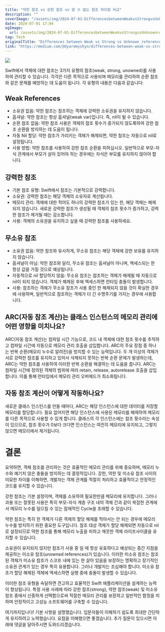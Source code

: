 ```yaml
---
title: "약한 참조 vs 강한 참조 vs 알 수 없는 참조 차이점 비교"
description: ""
coverImage: "/assets/img/2024-07-01-DifferencesbetweenWeakvsStrongvsUnknownreferences_0.png"
date: 2024-07-01 17:04
ogImage: 
  url: /assets/img/2024-07-01-DifferencesbetweenWeakvsStrongvsUnknownreferences_0.png
tag: Tech
originalTitle: "Differences between Weak vs Strong vs Unknown references"
link: "https://medium.com/@dyaremyshyn/differences-between-weak-vs-strong-vs-unknown-references-ee5dd822a2ed"
---
```



<img src="/assets/img/2024-07-01-DifferencesbetweenWeakvsStrongvsUnknownreferences_0.png" />

Swift에서 객체에 대한 참조는 3가지 유형의 참조(weak, strong, unowned)를 사용하여 관리할 수 있습니다. 각각은 다른 목적으로 사용되며 메모리를 관리하여 순환 참조와 같은 문제를 예방하는 데 도움이 됩니다. 각 유형의 내용은 다음과 같습니다:

## Weak References

- 소유권 없음: 약한 참조는 참조하는 객체에 강력한 소유권을 유지하지 않습니다.
- 옵셔널: 약한 참조는 항상 옵셔널(weak var)입니다. 즉, nil이 될 수 있습니다.
- 순환 참조 없음: 약한 참조 사용은 객체의 참조 횟수가 증가되지 않도록하여 강한 참조 순환을 방지하는 데 도움이 됩니다.
- 자동 Nil 할당: 약한 참조가 가리키는 객체가 해제되면, 약한 참조는 자동으로 nil로 설정됩니다.
- 사용 방법: 약한 참조를 사용하여 강한 참조 순환을 피하십시오. 일반적으로 부모-자식 관계에서 부모가 살아 있어야 하는 경우에는 자식은 부모를 유지하지 않아야 합니다.

<div class="content-ad"></div>

## 강력한 참조

- 기본 참조 유형: Swift에서 참조는 기본적으로 강력합니다.
- 소유권: 강력한 참조는 해당 객체의 소유자로 계산됩니다.
- 메모리 관리: 객체에 대한 적어도 하나의 강력한 참조가 있는 한, 해당 객체는 해제되지 않습니다. 새로운 강력한 참조가 생성될 때 객체의 참조 횟수가 증가하고, 강력한 참조가 제거될 때는 감소합니다.
- 사용: 객체의 소유권을 유지하고 싶을 때 강력한 참조를 사용하세요.

## 무소유 참조

- 소유권 없음: 약한 참조와 유사하게, 무소유 참조는 해당 객체에 강한 보유를 유지하지 않습니다.
- 옵셔널이 아님: 약한 참조와 달리, 무소유 참조는 옵셔널이 아니며, 액세스되는 한 항상 값을 가질 것으로 예상됩니다.
- 자동적으로 nil 할당하지 않음: 무소유 참조는 참조하는 객체가 해제될 때 자동으로 nil이 되지 않습니다. 객체가 해제된 후에 액세스하면 런타임 충돌이 발생합니다.
- 사용: 참조하는 객체가 무소유 참조가 사용 중인 한 해제되지 않을 것이 확실한 경우에 사용하며, 일반적으로 참조하는 객체가 더 긴 수명주기를 가지는 경우에 사용합니다.

<div class="content-ad"></div>

## ARC(자동 참조 계산)는 클래스 인스턴스의 메모리 관리에 어떤 영향을 미치나요?

ARC(자동 참조 계산)는 컴파일 시간 기능으로, 코드 내 객체에 대한 참조 횟수를 추적하고 컴파일 시간에 자동으로 메모리 관리 호출을 삽입합니다.
ARC의 주요 장점 중 하나는 반복 순환(메모리 누수로 알려진)을 방지할 수 있는 능력입니다. 두 개 이상의 객체가 서로 강력한 참조를 유지하고 있어서 삭제되지 못하는 반복 순환 문제가 발생하는데, ARC는 약한 참조를 사용하여 이러한 반복 순환을 해결하는 데 도움을 줍니다.
ARC는 컴파일 시간에 정의된 객체의 범위에 따라 retain, release, autorelease 호출을 삽입합니다. 이를 통해 런타임에서 메모리 관리 오버헤드가 최소화됩니다.

## 자동 참조 계산이 어떻게 작동하나요?

새로운 클래스 인스턴스를 만들 때마다, ARC는 해당 인스턴스에 대한 데이터를 저장할 메모리를 할당합니다. 필요 없어지면 해당 인스턴스에 사용된 메모리를 해제하여 메모리를 다른 목적으로 사용할 수 있게 합니다. 클래스의 각 인스턴스에는 참조 횟수라는 속성이 있으므로, 참조 횟수가 0보다 크다면 인스턴스는 여전히 메모리에 유지되고, 그렇지 않으면 메모리에서 제거됩니다.

<div class="content-ad"></div>

# 결론

요약하면, 객체 참조를 관리하는 것은 효율적인 메모리 관리를 위해 중요하며, 메모리 누수와 예기치 않은 충돌을 방지하는 데 결정적입니다. 강한, 약한 및 미소유 참조 사이의 미묘한 차이를 이해하면, 개발자는 객체 관계를 적절히 처리하고 효율적이고 안정적인 코드를 유지할 수 있습니다.

강한 참조는 기본 설정이며, 객체를 소유하여 필요한만큼 메모리에 유지합니다. 그러나 과용 또는 잘못된 사용은 특히 부모-자식 계층 구조 내의 객체 간과 같이 복잡한 관계에서 메모리 누수를 일으킬 수 있는 잠재적인 Cycle을 초래할 수 있습니다.

약한 참조는 특히 한 객체가 다른 객체의 할당 해제를 막아서는 안 되는 경우에 메모리 누수를 방지하기 위한 중요한 도구입니다. 참조 대상 객체가 할당 해제되면 자동으로 nil로 설정되므로 약한 참조를 통해 메모리 누출을 피하고 깨끗한 객체 라이프사이클을 유지할 수 있습니다.

<div class="content-ad"></div>

소유권이 유지되지 않지만 참조가 사용 중 일 때 항상 유효하다고 예상되는 중간 지점을 제공하는 미소유 참조(unowned references)가 있습니다. 이러한 미소유 참조는 참조된 객체가 미소유 참조가 스코프 내에 있는 한 살아 있음을 보장하는 명확하고 장기적인 소유권 관계가 있는 경우 특히 유용합니다. 그러나 개발자는 조심해야 합니다. 미소유 참조가 할당 해제된 객체에 액세스하면 실행 중에 충돌이 발생할 수 있습니다.

이러한 참조 유형을 숙달하면 견고하고 효율적인 Swift 애플리케이션을 설계하는 능력이 향상됩니다. 특정 사용 사례에 따라 강한 참조(strong), 약한 참조(weak) 및 미소유 참조 중에서 신중하게 선택함으로써 적절한 메모리 관리를 보장하고 일반적인 함정을 피하며 안정적이고 고성능 소프트웨어를 구축할 수 있습니다.

여기까지입니다! 기본 사항을 설명했습니다. 입문자들이 이해하기 쉽도록 최대한 간단하게 유지하려고 노력했습니다. 요점을 이해했으면 좋겠습니다. 추가 질문이 있으시면 아래에 댓글을 달아주시면 도와드리겠습니다.